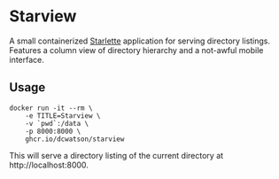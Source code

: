 # Starview

A small containerized [Starlette](https://www.starlette.io) application for serving
directory listings. Features a column view of directory hierarchy and a not-awful mobile
interface.

## Usage

```
docker run -it --rm \
    -e TITLE=Starview \
    -v `pwd`:/data \
    -p 8000:8000 \
    ghcr.io/dcwatson/starview
```

This will serve a directory listing of the current directory at http://localhost:8000.
